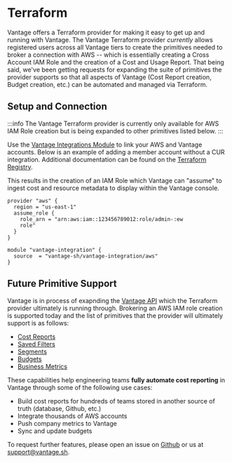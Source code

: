 # Terraform

Vantage offers a Terraform provider for making it easy to get up and running with Vantage. The Vantage Terraform provider _currently_ allows registered users across all Vantage tiers to create the primitives needed to broker a connection with AWS -- which is essentially creating a Cross Account IAM Role and the creation of a Cost and Usage Report. That being said, we've been getting requests for expanding the suite of primitives the provider supports so that all aspects of Vantage (Cost Report creation, Budget creation, etc.) can be automated and managed via Terraform. 

## Setup and Connection

:::info
The Vantage Terraform provider is currently only available for AWS IAM Role creation but is being expanded to other primitives listed below. 
:::

Use the [Vantage Integrations Module](https://registry.terraform.io/modules/vantage-sh/vantage-integration/aws/latest) to link your AWS and Vantage accounts. Below is an example of adding a member account without a CUR integration. Additional documentation can be found on the [Terraform Registry](https://registry.terraform.io/modules/vantage-sh/vantage-integration/aws/latest).

This results in the creation of an IAM Role which Vantage can "assume" to ingest cost and resource metadata to display within the Vantage console. 

```hcl
provider "aws" {
  region = "us-east-1"
  assume_role {
    role_arn = "arn:aws:iam::123456789012:role/admin-:ew
    role"
  }
}

module "vantage-integration" {
  source  = "vantage-sh/vantage-integration/aws"
}
```

## Future Primitive Support

Vantage is in process of exapnding the [Vantage API](https://vantage.readme.io/reference/general) which the Terraform provider ultimately is running through. Brokering an AWS IAM role creation is supported today and the list of primitives that the provider will ultimately support is as follows:

- [Cost Reports](/cost_reports)
- [Saved Filters](/cost_reports#saved-filters)
- [Segments](/segments)
- [Budgets](/budgets)
- [Business Metrics](/per_unit_costs#importing-business-metrics)

These capabilities help engineering teams **fully automate cost reporting** in Vantage through some of the following use cases:

- Build cost reports for hundreds of teams stored in another source of truth (database, Github, etc.)
- Integrate thousands of AWS accounts
- Push company metrics to Vantage
- Sync and update budgets

To request further features, please open an issue on [Github](https://github.com/vantage-sh/terraform-aws-vantage-integration) or us at support@vantage.sh.
